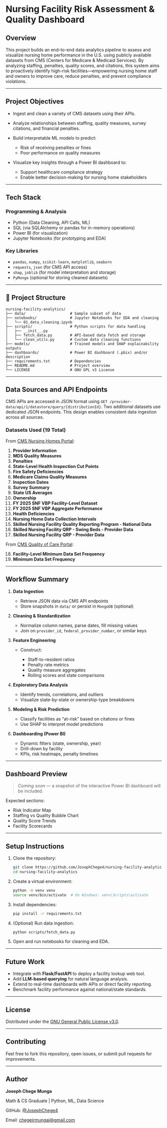 # Nursing Facility Risk Assessment & Quality Dashboard

## Overview

This project builds an end-to-end data analytics pipeline to assess and visualize nursing home performance in the U.S. using publicly available datasets from CMS (Centers for Medicare & Medicaid Services). By analyzing staffing, penalties, quality scores, and citations, this system aims to proactively identify high-risk facilities—empowering nursing home staff and owners to improve care, reduce penalties, and prevent compliance violations.

---

## Project Objectives

* Ingest and clean a variety of CMS datasets using their APIs.
* Analyze relationships between staffing, quality measures, survey citations, and financial penalties.
* Build interpretable ML models to predict:

  * Risk of receiving penalties or fines
  * Poor performance on quality measures
* Visualize key insights through a Power BI dashboard to:

  * Support healthcare compliance strategy
  * Enable better decision-making for nursing home stakeholders

---

## Tech Stack

### Programming & Analysis

* Python (Data Cleaning, API Calls, ML)
* SQL (via SQLAlchemy or pandas for in-memory operations)
* Power BI (for visualization)
* Jupyter Notebooks (for prototyping and EDA)

### Key Libraries

* `pandas`, `numpy`, `scikit-learn`, `matplotlib`, `seaborn`
* `requests`, `json` (for CMS API access)
* `shap`, `joblib` (for model interpretation and storage)
* `PyMongo` (optional for storing cleaned datasets)

---

## 📁 Project Structure

```
nursing-facility-analytics/
├── data/                    # Sample subset of data
├── notebooks/               # Jupyter Notebooks for EDA and cleaning
│   └── 01_data_cleaning.ipynb
├── scripts/                 # Python scripts for data handling
│   ├── __init__.py
│   ├── fetch_data.py        # API-based data fetch and storage
│   └── clean_utils.py       # Custom data cleaning functions
├── models/                  # Trained models and SHAP explainability outputs
├── dashboards/              # Power BI dashboard (.pbix) and/or description
├── requirements.txt         # Dependencies
├── README.md                # Project overview
└── LICENSE                  # GNU GPL v3 License
```

---

## Data Sources and API Endpoints

CMS APIs are accessed in JSON format using `GET /provider-data/api/1/datastore/query/{distributionId}`. Two additional datasets use dedicated JSON endpoints. This design enables consistent data ingestion across all sources.

### Datasets Used (19 Total)

From [CMS Nursing Homes Portal](https://data.cms.gov/provider-data/topics/nursing-homes):

1. **Provider Information**
2. **MDS Quality Measures**
3. **Penalties**
4. **State-Level Health Inspection Cut Points**
5. **Fire Safety Deficiencies**
6. **Medicare Claims Quality Measures**
7. **Inspection Dates**
8. **Survey Summary**
9. **State US Averages**
10. **Ownership**
11. **FY 2025 SNF VBP Facility-Level Dataset**
12. **FY 2025 SNF VBP Aggregate Performance**
13. **Health Deficiencies**
14. **Nursing Home Data Collection Intervals**
15. **Skilled Nursing Facility Quality Reporting Program - National Data**
16. **Skilled Nursing Facility QRP - Swing Beds - Provider Data**
17. **Skilled Nursing Facility QRP - Provider Data**

From [CMS Quality of Care Portal](https://data.cms.gov/quality-of-care):

18. **Facility-Level Minimum Data Set Frequency**
19. **Minimum Data Set Frequency**

---

## Workflow Summary

1. **Data Ingestion**

   * Retrieve JSON data via CMS API endpoints
   * Store snapshots in `data/` or persist in `MongoDB` (optional)

2. **Cleaning & Standardization**

   * Normalize column names, parse dates, fill missing values
   * Join on `provider_id`, `federal_provider_number`, or similar keys

3. **Feature Engineering**

   * Construct:

     * Staff-to-resident ratios
     * Penalty rate metrics
     * Quality measure aggregates
     * Rolling scores and state comparisons

4. **Exploratory Data Analysis**

   * Identify trends, correlations, and outliers
   * Visualize state-by-state or ownership-type breakdowns

5. **Modeling & Risk Prediction**

   * Classify facilities as “at-risk” based on citations or fines
   * Use SHAP to interpret model predictions

6. **Dashboarding (Power BI)**

   * Dynamic filters (state, ownership, year)
   * Drill-down by facility
   * KPIs, risk heatmaps, penalty timelines

---

## Dashboard Preview

> *Coming soon* — a snapshot of the interactive Power BI dashboard will be included.

Expected sections:

* Risk Indicator Map
* Staffing vs Quality Bubble Chart
* Quality Score Trends
* Facility Scorecards

---

## Setup Instructions

1. Clone the repository:

   ```bash
   git clone https://github.com/JosephChege4/nursing-facility-analytics.git
   cd nursing-facility-analytics
   ```

2. Create a virtual environment:

   ```bash
   python -m venv venv
   source venv/bin/activate  # On Windows: venv\Scripts\activate
   ```

3. Install dependencies:

   ```bash
   pip install -r requirements.txt
   ```

4. (Optional) Run data ingestion:

   ```bash
   python scripts/fetch_data.py
   ```

5. Open and run notebooks for cleaning and EDA.

---

## Future Work

* Integrate with **Flask/FastAPI** to deploy a facility lookup web tool.
* Add **LLM-based querying** for natural language analysis.
* Extend to real-time dashboards with APIs or direct facility reporting.
* Benchmark facility performance against national/state standards.

---

## License

Distributed under the [GNU General Public License v3.0](LICENSE).

---

## Contributing

Feel free to fork this repository, open issues, or submit pull requests for improvements.

---

## Author

**Joseph Chege Munga**

Math & CS Graduate | Python, ML, Data Science

GitHub: [@JosephChege4](https://github.com/JosephChege4)

Email: [chegejrmungai@gmail.com](mailto:chegejrmungai@gmail.com)